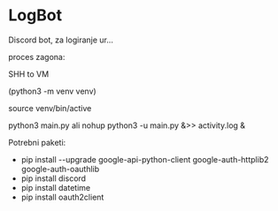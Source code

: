 # LogBot

Discord bot, za logiranje ur...

proces zagona:

SHH to VM

(python3 -m venv venv)

source venv/bin/active

python3 main.py  ali nohup python3 -u main.py &>> activity.log &


Potrebni paketi:
* pip install --upgrade google-api-python-client google-auth-httplib2 google-auth-oauthlib
* pip install discord
* pip install datetime
* pip install oauth2client
